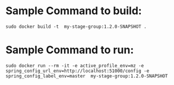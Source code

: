# Sample Command to build:
````
sudo docker build -t  my-stage-group:1.2.0-SNAPSHOT .
````

# Sample Command to run:
````
sudo docker run --rm -it -e active_profile_env=mz -e spring_config_url_env=http://localhost:51000/config -e spring_config_label_env=master  my-stage-group:1.2.0-SNAPSHOT
````